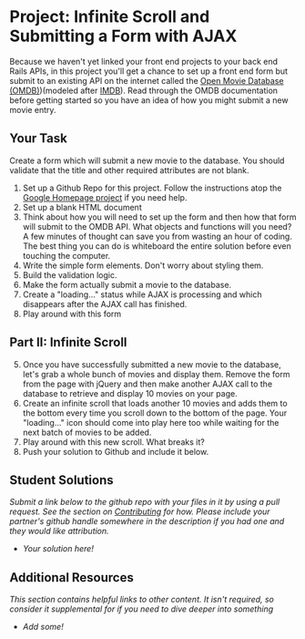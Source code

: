 # Project: Infinite Scroll and Submitting a Form with AJAX
  
Because we haven't yet linked your front end projects to your back end Rails APIs, in this project you'll get a chance to set up a front end form but submit to an existing API on the internet called the [Open Movie Database (OMDB)](http://www.omdbapi.com/))(modeled after [IMDB](http://imdb)). Read through the OMDB documentation before getting started so you have an idea of how you might submit a new movie entry.


## Your Task

Create a form which will submit a new movie to the database.  You should validate that the title and other required attributes are not blank.

1. Set up a Github Repo for this project.  Follow the instructions atop the [Google Homepage project](/web-development-101/html-css) if you need help.
1. Set up a blank HTML document
1. Think about how you will need to set up the form and then how that form will submit to the OMDB API.  What objects and functions will you need? A few minutes of thought can save you from wasting an hour of coding.  The best thing you can do is whiteboard the entire solution before even touching the computer.
2. Write the simple form elements.  Don't worry about styling them.
3. Build the validation logic.
4. Make the form actually submit a movie to the database.
4. Create a "loading..." status while AJAX is processing and which disappears after the AJAX call has finished.
5. Play around with this form

## Part II: Infinite Scroll

5. Once you have successfully submitted a new movie to the database, let's grab a whole bunch of movies and display them.  Remove the form from the page with jQuery and then make another AJAX call to the database to retrieve and display 10 movies on your page. 
6. Create an infinite scroll that loads another 10 movies and adds them to the bottom every time you scroll down to the bottom of the page.  Your "loading..." icon should come into play here too while waiting for the next batch of movies to be added.
7. Play around with this new scroll.  What breaks it?
8. Push your solution to Github and include it below.


## Student Solutions

*Submit a link below to the github repo with your files in it by using a pull request.  See the section on [Contributing](http://github.com/TheOdinProject/curriculum/blob/master/contributing.md) for how.  Please include your partner's github handle somewhere in the description if you had one and they would like attribution.*

* *Your solution here!*


## Additional Resources

*This section contains helpful links to other content. It isn't required, so consider it supplemental for if you need to dive deeper into something*

* *Add some!*